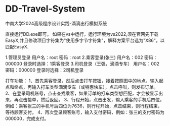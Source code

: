 # DD-Travel-System
中南大学2024高级程序设计实践-滴滴出行模拟系统

直接运行DD.exe即可。
如果在vs中运行，运行环境为vs2022,须在官网先下载EasyX,并且修改项目字符集为"使用多字节字符集"，解释方案平台选为"X86"，以匹配EasyX.

1.管理员登录
用户名：root
密码：root
2.乘客登录(张三)
用户名：002
密码：000000
登录时选择：1乘客登录
3.司机登录（王强，滴滴专车）
用户名：002
密码：000000
登录时选择：2司机登录

打车功能：
1、首先乘客登录，然后点击打车按钮，接着按照图中的地点，输入起点和终点，再输入打车类型滴滴专车（或特惠快车），点击呼叫，则发布订单。
2、在登录司机账号，点击查找乘客，如果订单的打车类型想匹配，才会被显示出来，再点击接单，然后返回。
3、行程开始，点击出发，输入乘客的手机后四位，例如：乘客张三的手机号后四位为7636，则行程开始，点击结束，则行程结束，等待顾客支付。
4、再次登录顾客账号，输入支付密码，例如：张三的支付密码为000000，完成支付。
